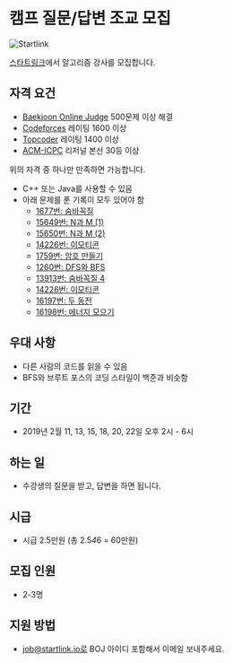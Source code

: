 # 캠프 질문/답변 조교 모집

![Startlink](https://upload.acmicpc.net/ed3627ab-6294-4f2b-8aeb-f9fc1462133a/-/resize/200x/)

[스타트링크](http://startlink.io)에서 알고리즘 강사를 모집합니다.

## 자격 요건

* [Baekjoon Online Judge](https://www.acmicpc.net) 500문제 이상 해결
* [Codeforces](http://codeforces.com) 레이팅 1600 이상
* [Topcoder](https://www.topcoder.com) 레이팅 1400 이상
* [ACM-ICPC](https://icpc.baylor.edu/) 리저널 본선 30등 이상

위의 자격 중 하나만 만족하면 가능합니다.

* C++ 또는 Java를 사용할 수 있음
* 아래 문제를 푼 기록이 모두 있어야 함
  * [1677번: 숨바꼭질](https://www.acmicpc.net/problem/1697)
  * [15649번: N과 M (1)](https://www.acmicpc.net/problem/15649)
  * [15650번: N과 M (2)](https://www.acmicpc.net/problem/15650)
  * [14226번: 이모티콘](https://www.acmicpc.net/problem/14226)
  * [1759번: 암호 만들기](https://www.acmicpc.net/problem/1759)
  * [1260번: DFS와 BFS](https://www.acmicpc.net/problem/1260)
  * [13913번: 숨바꼭질 4](https://www.acmicpc.net/problem/13913)
  * [14226번: 이모티콘](https://www.acmicpc.net/problem/14226)
  * [16197번: 두 동전](https://www.acmicpc.net/problem/16197)
  * [16198번: 에너지 모으기](https://www.acmicpc.net/problem/16198)

## 우대 사항

* 다른 사람의 코드를 읽을 수 있음
* BFS와 브루트 포스의 코딩 스타일이 백준과 비슷함

## 기간

* 2019년 2월 11, 13, 15, 18, 20, 22일 오후 2시 - 6시

## 하는 일

* 수강생의 질문을 받고, 답변을 하면 됩니다.

## 시급

* 시급 2.5만원 (총 2.5*4*6 = 60만원)

## 모집 인원

* 2-3명

## 지원 방법

* job@startlink.io로 BOJ 아이디 포함해서 이메일 보내주세요.
